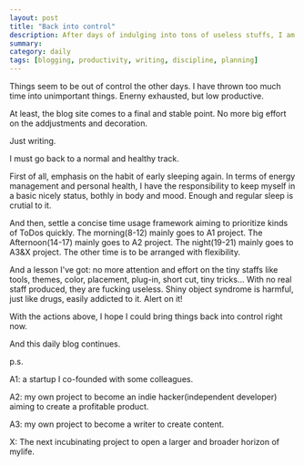 ```yaml
---
layout: post
title: "Back into control"
description: After days of indulging into tons of useless stuffs, I am aware of that things should be back into control.
summary: 
category: daily
tags: [blogging, productivity, writing, discipline, planning]
---
```


Things seem to be out of control the other days. I have thrown too much time into unimportant things. Enerny exhausted, but low productive.

At least, the blog site comes to a final and stable point. No more big effort on the addjustments and decoration. 

Just writing. 

I must go back to a normal and healthy track.

First of all, emphasis on the habit of early sleeping again. In terms of energy management and personal health, I have the responsibility to keep myself in a basic nicely status, bothly in body and mood. Enough and regular sleep is crutial to it.

And then, settle a concise time usage framework aiming to prioritize kinds of ToDos quickly. The morning(8-12) mainly goes to A1 project. The Afternoon(14-17) mainly goes to A2 project. The night(19-21) mainly goes to A3&X project. The other time is to be arranged with flexibility. 

And a lesson I've got: no more attention and effort on the tiny staffs like tools, themes, color, placement, plug-in, short cut, tiny tricks... With no real staff produced, they are fucking useless. Shiny object syndrome is harmful, just like drugs, easily addicted to it. Alert on it!

With the actions above, I hope I could bring things back into control right now.

And this daily blog continues.



p.s.

A1: a startup I co-founded with some colleagues. 

A2: my own project to become an indie hacker(independent developer) aiming to create a profitable product.

A3: my own project to become a writer to create content.

X: The next incubinating project to open a larger and broader horizon of mylife.